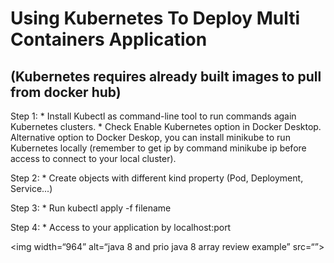 # Using Kubernetes To Deploy Multi Containers Application
## (Kubernetes requires already built images to pull from docker hub)

Step 1: 
    * Install Kubectl as command-line tool to run commands again Kubernetes clusters.
    * Check Enable Kubernetes option in Docker Desktop. Alternative option to Docker   Deskop, you can install minikube to run Kubernetes locally (remember to get ip by command minikube ip before access to connect to your local cluster). 

Step 2:
    * Create objects with different kind property (Pod, Deployment, Service...)

Step 3:
    * Run kubectl apply -f filename

Step 4:
    * Access to your application by localhost:port

<img width=“964” alt=“java 8 and prio java 8  array review example” src=“”>